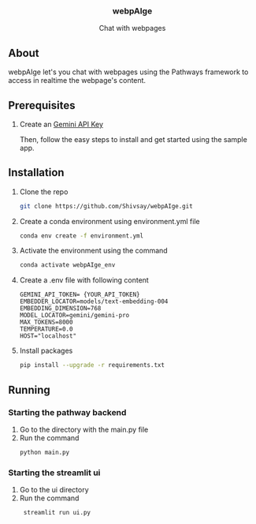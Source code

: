 <div align="center">
<h3>webpAIge</h3>
<p align="center"> Chat with webpages </p>
</div>

## About

webpAIge let's you chat with webpages using the Pathways framework to access in realtime the webpage's content.

## Prerequisites
1. Create an [Gemini API Key](https://ai.google.dev/) 

    Then, follow the easy steps to install and get started using the sample app.

## Installation

1. Clone the repo
    ```sh
    git clone https://github.com/Shivsay/webpAIge.git
    ```

2. Create a conda environment using environment.yml file 
    ```sh
    conda env create -f environment.yml
    ```

3. Activate the environment using the command
    ```sh
    conda activate webpAIge_env
    ```

3. Create a .env file with following content
    ```env
    GEMINI_API_TOKEN= {YOUR_API_TOKEN}
    EMBEDDER_LOCATOR=models/text-embedding-004
    EMBEDDING_DIMENSION=768
    MODEL_LOCATOR=gemini/gemini-pro
    MAX_TOKENS=8000
    TEMPERATURE=0.0
    HOST="localhost"

4. Install packages
    ```sh
    pip install --upgrade -r requirements.txt
    ```
## Running

### Starting the pathway backend
1. Go to the directory with the main.py file
2. Run the command
    ```sh
    python main.py
    ```
### Starting the streamlit ui
1. Go to the ui directory
2. Run the command
    ```sh
     streamlit run ui.py
    ```

